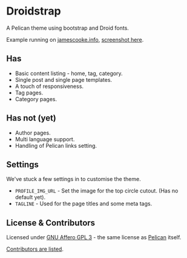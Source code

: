 Droidstrap
==========

A Pelican theme using bootstrap and Droid fonts.

Example running on [jamescooke.info](http://jamescooke.info), [screenshot here](https://raw.github.com/jamescooke/droidstrap/master/screenshot.png).


Has
---

* Basic content listing - home, tag, category.
* Single post and single page templates.
* A touch of responsiveness.
* Tag pages.
* Category pages.


Has not (yet)
-------------

* Author pages.
* Multi language support.
* Handling of Pelican links setting.


Settings
--------

We've stuck a few settings in to customise the theme.

* `PROFILE_IMG_URL` - Set the image for the top circle cutout. (Has no default yet).
* `TAGLINE` - Used for the page titles and some meta tags.


License & Contributors
----------------------

Licensed under [GNU Affero GPL 3](http://www.gnu.org/licenses/agpl.txt) - the same license as [Pelican](https://github.com/getpelican/pelican) itself.

[Contributors are listed](CONTRIBUTORS.md).
